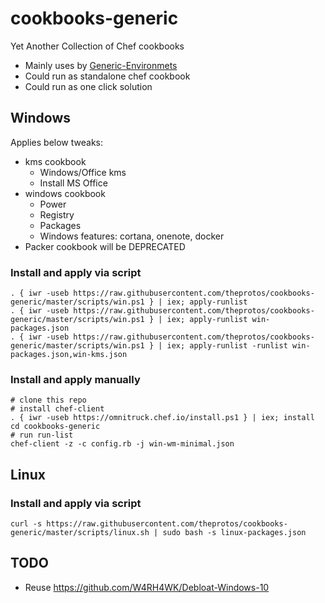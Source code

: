 # cookbooks-generic
Yet Another Collection of Chef cookbooks

- Mainly uses by [Generic-Environmets](https://github.com/theprotos/env-generic.git)
- Could run as standalone chef cookbook
- Could run as one click solution

## Windows

Applies below tweaks:

- kms cookbook
    - Windows/Office kms
    - Install MS Office
- windows cookbook
   - Power
   - Registry
   - Packages
   - Windows features: cortana, onenote, docker 
- Packer cookbook will be DEPRECATED

### Install and apply via script

```
. { iwr -useb https://raw.githubusercontent.com/theprotos/cookbooks-generic/master/scripts/win.ps1 } | iex; apply-runlist
. { iwr -useb https://raw.githubusercontent.com/theprotos/cookbooks-generic/master/scripts/win.ps1 } | iex; apply-runlist win-packages.json
. { iwr -useb https://raw.githubusercontent.com/theprotos/cookbooks-generic/master/scripts/win.ps1 } | iex; apply-runlist -runlist win-packages.json,win-kms.json
```


### Install and apply manually

```
# clone this repo
# install chef-client
. { iwr -useb https://omnitruck.chef.io/install.ps1 } | iex; install
cd cookbooks-generic
# run run-list
chef-client -z -c config.rb -j win-wm-minimal.json
```

## Linux

### Install and apply via script

```
curl -s https://raw.githubusercontent.com/theprotos/cookbooks-generic/master/scripts/linux.sh | sudo bash -s linux-packages.json
```



## TODO

- Reuse https://github.com/W4RH4WK/Debloat-Windows-10
